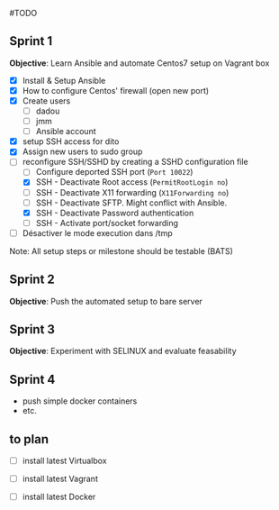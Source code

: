 #TODO

## Sprint 1

**Objective**: Learn Ansible and automate Centos7 setup on Vagrant box

- [x] Install & Setup Ansible
- [x] How to configure Centos' firewall (open new port)
- [x] Create users
    - [ ] dadou
    - [ ] jmm
    - [ ] Ansible account
- [x] setup SSH access for dito
- [x] Assign new users to sudo group
- [ ] reconfigure SSH/SSHD by creating a SSHD configuration file
    - [ ] Configure deported SSH port (`Port 10022`)
    - [x] SSH - Deactivate Root access (`PermitRootLogin no`)
    - [ ] SSH - Deactivate X11 forwarding  (`X11Forwarding no`)
    - [ ] SSH - Deactivate SFTP. Might conflict with Ansible.
    - [x] SSH - Deactivate Password authentication
    - [ ] SSH - Activate port/socket forwarding 
- [ ] Désactiver le mode execution dans /tmp

Note: All setup steps or milestone should be testable (BATS)

## Sprint 2

**Objective**: Push the automated setup to bare server

## Sprint 3

**Objective**: Experiment with SELINUX and evaluate feasability

## Sprint 4

- push simple docker containers
- etc.

## to plan

- [ ] install latest Virtualbox
- [ ] install latest Vagrant
- [ ] install latest Docker





